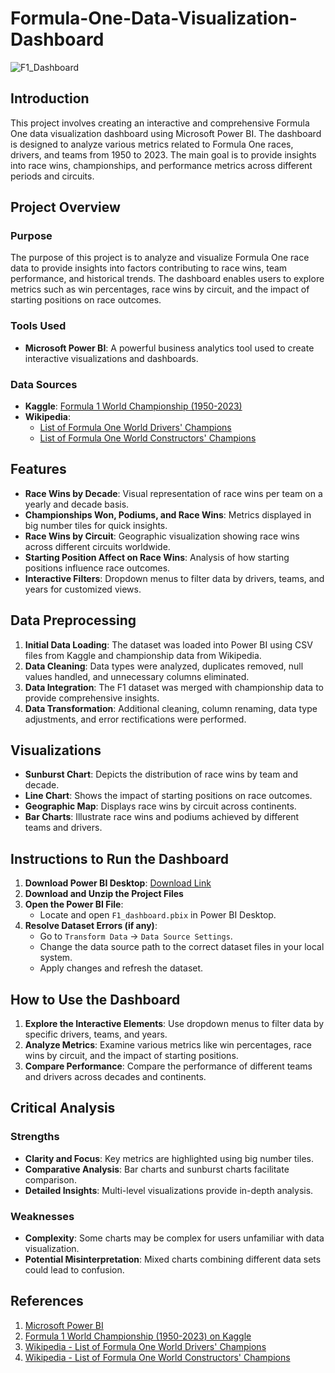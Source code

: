 # Formula-One-Data-Visualization-Dashboard

![F1_Dashboard](https://github.com/smit-sms/Formula-One-Data-Visualization-Dashboard/assets/52400400/5517412a-b042-4bba-95d3-5de4081dcc06)


## Introduction

This project involves creating an interactive and comprehensive Formula One data visualization dashboard using Microsoft Power BI. The dashboard is designed to analyze various metrics related to Formula One races, drivers, and teams from 1950 to 2023. The main goal is to provide insights into race wins, championships, and performance metrics across different periods and circuits.

## Project Overview

### Purpose

The purpose of this project is to analyze and visualize Formula One race data to provide insights into factors contributing to race wins, team performance, and historical trends. The dashboard enables users to explore metrics such as win percentages, race wins by circuit, and the impact of starting positions on race outcomes.

### Tools Used

- **Microsoft Power BI**: A powerful business analytics tool used to create interactive visualizations and dashboards.

### Data Sources

- **Kaggle**: [Formula 1 World Championship (1950-2023)](https://www.kaggle.com/datasets/rohanrao/formula-1-world-championship-1950-2020)
- **Wikipedia**: 
  - [List of Formula One World Drivers' Champions](https://en.wikipedia.org/wiki/List_of_Formula_One_World_Drivers%27_Champions)
  - [List of Formula One World Constructors' Champions](https://en.wikipedia.org/wiki/List_of_Formula_One_World_Constructors%27_Champions)

## Features

- **Race Wins by Decade**: Visual representation of race wins per team on a yearly and decade basis.
- **Championships Won, Podiums, and Race Wins**: Metrics displayed in big number tiles for quick insights.
- **Race Wins by Circuit**: Geographic visualization showing race wins across different circuits worldwide.
- **Starting Position Affect on Race Wins**: Analysis of how starting positions influence race outcomes.
- **Interactive Filters**: Dropdown menus to filter data by drivers, teams, and years for customized views.

## Data Preprocessing

1. **Initial Data Loading**: The dataset was loaded into Power BI using CSV files from Kaggle and championship data from Wikipedia.
2. **Data Cleaning**: Data types were analyzed, duplicates removed, null values handled, and unnecessary columns eliminated.
3. **Data Integration**: The F1 dataset was merged with championship data to provide comprehensive insights.
4. **Data Transformation**: Additional cleaning, column renaming, data type adjustments, and error rectifications were performed.

## Visualizations

- **Sunburst Chart**: Depicts the distribution of race wins by team and decade.
- **Line Chart**: Shows the impact of starting positions on race outcomes.
- **Geographic Map**: Displays race wins by circuit across continents.
- **Bar Charts**: Illustrate race wins and podiums achieved by different teams and drivers.

## Instructions to Run the Dashboard

1. **Download Power BI Desktop**: [Download Link](https://powerbi.microsoft.com/en-us/desktop/)
2. **Download and Unzip the Project Files**
3. **Open the Power BI File**:
    - Locate and open `F1_dashboard.pbix` in Power BI Desktop.
4. **Resolve Dataset Errors (if any)**:
    - Go to `Transform Data` -> `Data Source Settings`.
    - Change the data source path to the correct dataset files in your local system.
    - Apply changes and refresh the dataset.

## How to Use the Dashboard

1. **Explore the Interactive Elements**: Use dropdown menus to filter data by specific drivers, teams, and years.
2. **Analyze Metrics**: Examine various metrics like win percentages, race wins by circuit, and the impact of starting positions.
3. **Compare Performance**: Compare the performance of different teams and drivers across decades and continents.

## Critical Analysis

### Strengths

- **Clarity and Focus**: Key metrics are highlighted using big number tiles.
- **Comparative Analysis**: Bar charts and sunburst charts facilitate comparison.
- **Detailed Insights**: Multi-level visualizations provide in-depth analysis.

### Weaknesses

- **Complexity**: Some charts may be complex for users unfamiliar with data visualization.
- **Potential Misinterpretation**: Mixed charts combining different data sets could lead to confusion.

## References

1. [Microsoft Power BI](https://www.microsoft.com/en-us/power-platform/products/power-bi)
2. [Formula 1 World Championship (1950-2023) on Kaggle](https://www.kaggle.com/datasets/rohanrao/formula-1-world-championship-1950-2020)
3. [Wikipedia - List of Formula One World Drivers' Champions](https://en.wikipedia.org/wiki/List_of_Formula_One_World_Drivers%27_Champions)
4. [Wikipedia - List of Formula One World Constructors' Champions](https://en.wikipedia.org/wiki/List_of_Formula_One_World_Constructors%27_Champions)

